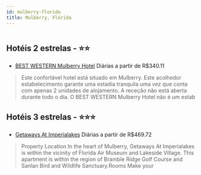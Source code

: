 ```yaml
---
id: mulberry-florida
title: Mulberry, Flórida
---
```


<center><img src="https://assets.cosmos-data.com/1/03b259aa89fc6393eea43685b8f858bc/465604.jpg" alt="" /></center>


## Hotéis 2 estrelas - ⭐️⭐️

-    [BEST WESTERN Mulberry Hotel](https://www.hurb.com/hoteis/mulberry/best-western-mulberry-hotel-JNP-JP109031?cmp=18055) Diárias a partir de R$340.11
   > Este confortável hotel está situado em Mulberry. Este acolhedor estabelecimento garante uma estadia tranquila uma vez que conta com apenas 2 unidades de alojamento. A receção não está aberta durante todo o dia. O BEST WESTERN Mulberry Hotel não é um estab

## Hotéis 3 estrelas - ⭐️⭐️⭐️

-    [Getaways At Imperialakes](https://www.hurb.com/hoteis/mulberry/getaways-at-imperialakes-JNP-JP240401?cmp=18055) Diárias a partir de R$469.72
   > Property Location In the heart of Mulberry, Getaways At Imperialakes is within the vicinity of Florida Air Museum and Lakeside Village. This apartment is within the region of Bramble Ridge Golf Course and Sanlan Bird and Wildlife Sanctuary.Rooms Make your
